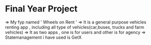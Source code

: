 # Final Year Project
 => My fyp named ' Wheels on Rent '
 => It is a general purpose vehicles renting app , including all type of vehicles(car,buses, trucks and farm vehicles)
 => It as two apps , one is for users and other is for agency
 => Statemanagement i have used is GetX